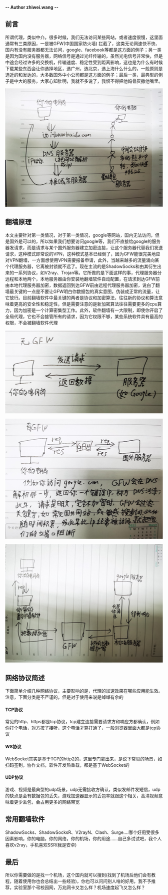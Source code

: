 **-- Author zhiwei.wang --**

## 前言

所谓代理，类似中介。很多时候，我们无法访问某些网站，或者速度很慢，这里面通常有三类原因，一是被GFW(中国国家防火墙)
拦截了，这类无论网速快不快、国内有没有服务器都无法访问，google、facebook等都是这方面的例子；另一类是因为国内没有服务器，网络信号是通过光纤传输的，虽然光电信号非常快，但是中途会经过许多的交换机，传输速度、稳定性受到距离影响，这也是为什么有时候下载某些东西会让你选择地区，选广州，选北京，选上海什么什么的，一般原则是选近的和发达的，大多数国外中小公司都是这方面的例子；最后一类，最典型的例子是中大的服务，大家心知肚明，我就不多说了，我恨不得把他妈骨灰撒他嘴里。

![](p1.jpg)

## 翻墙原理

本文主要针对第一类情况，对于第一类情况，google等网站，国内无法访问，但是国外是可以的，所以如果我们想要访问google等，我们不直接给google的服务器发请求，而是请求与某个国外服务器建立加密连接，让这个服务器代替我们发送请求，这种模式即常说的VPN，这种模式基本已经倒了，因为GFW能很完美地应对VPN翻墙，一方面想使用VPN需要报备申请，此外，当越来越多的流量涌向某个代理服务器，它离被封锁就不远了。现在主流的是ShadowSocks和由其衍生出来的一系列协议，如V2ray、Trojan等。它所做的是下面这样的事，代理服务器分远程和本地两个，本地服务器由你安装地翻墙软件自动配置，在请求到达GFW前由本地代理服务器加密，数据返回到达GFW前由远程代理服务器加密，说白了翻墙最关键的一点是不要让GFW明白你数据包的真实意图，伪装成正常的流量，让它放行。目前翻墙软件中最关键的两者是协议和加密算法，往往新的协议和算法意味着更高的安全性和稳定性，但是需要注意的是新加密算法往往需要更多的cpu算力，因为加密是一个计算密集型工作。此外，软件翻墙有一大限制，即使你开启了全局代理，它也不会接管所有的请求，因为它权限不够，某些系统软件具有最高的权限，不会被翻墙软件代理

![](p2.jpg)

![](p3.jpg)

![](p4.jpg)

## 网络协议简述

下面简单介绍几种网络协议，主要影响的是，代理的加速效果在哪些应用能生效。注意，下面分类是不严谨的，但是对于使用来说是绰绰有余的

#### TCP协议

常见的http、https都是tcp协议，tcp建立连接需要请求方和响应方都确认，例如你打个电话，对方按了接听，这个电话才算打通了，一般浏览器里面大都是tcp协议

#### WS协议

WebSocket其实是基于TCP的http2的，这里专门拿出来，是说下常见的场景，如扫码签到，协作文档，软件开发热重载，都是基于WebSocket的

#### UDP协议

游戏、视频是最典型的udp场景，udp无需接收方确认，类似发邮件发短信，udp的缺点是会有数据包的丢失，游戏加速器显示的丢包率就跟这个相关，高清视频意味着更少丢包，会占用更多的网络带宽

## 常用翻墙软件

ShadowSocks、ShadowSocksR、V2rayN、Clash、Surge....哪个好用受很多因素影响，你的电脑，你的网络，你的机场，你的用途……自己多试试吧，我个人喜欢v2ray，手机喜欢SSR(我是安卓)

## 最后

所以你需要做的是找一个机场，这个国内就可以搜到(找到了机场后他们会有教程，随着使用你也会总结出一些经验)，你也可以问问别人啥的好用，我不予推荐，实验室那个弔校园网，万兆网卡又怎么样？机场速度起飞又怎么样？
